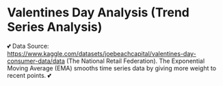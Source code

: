 # Valentines Day Analysis (Trend Series Analysis)
💕 Data Source: https://www.kaggle.com/datasets/joebeachcapital/valentines-day-consumer-data/data (The National Retail Federation).
The Exponential Moving Average (EMA) smooths time series data by giving more weight to recent points. 💕
